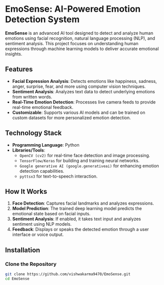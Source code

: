 # EmoSense: AI-Powered Emotion Detection System

**EmoSense** is an advanced AI tool designed to detect and analyze human emotions using facial recognition, natural language processing (NLP), and sentiment analysis. This project focuses on understanding human expressions through machine learning models to deliver accurate emotional insights.

## Features

- **Facial Expression Analysis**: Detects emotions like happiness, sadness, anger, surprise, fear, and more using computer vision techniques.
- **Sentiment Analysis**: Analyzes text data to detect underlying emotions from written words.
- **Real-Time Emotion Detection**: Processes live camera feeds to provide real-time emotional feedback.
- **Customizable**: Supports various AI models and can be trained on custom datasets for more personalized emotion detection.

## Technology Stack

- **Programming Language**: Python
- **Libraries/Tools**:
  - `OpenCV (cv2)` for real-time face detection and image processing.
  - `TensorFlow/Keras` for building and training neural networks.
  - `Google generative AI (google.generativeai)` for enhancing emotion detection capabilities.
  - `pyttsx3` for text-to-speech interaction.

## How It Works

1. **Face Detection**: Captures facial landmarks and analyzes expressions.
2. **Model Prediction**: The trained deep learning model predicts the emotional state based on facial inputs.
3. **Sentiment Analysis**: If enabled, it takes text input and analyzes sentiment using NLP models.
4. **Feedback**: Displays or speaks the detected emotion through a user interface or voice output.

## Installation

### Clone the Repository

```bash
git clone https://github.com/vishwakarma9470/EmoSense.git
cd EmoSense
